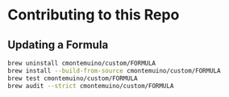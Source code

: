 Contributing to this Repo
=========================

Updating a Formula
------------------
```bash
brew uninstall cmontemuino/custom/FORMULA
brew install --build-from-source cmontemuino/custom/FORMULA
brew test cmontemuino/custom/FORMULA
brew audit --strict cmontemuino/custom/FORMULA
```
